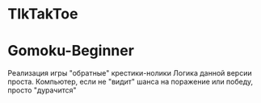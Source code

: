 # TIkTakToe
# Gomoku-Beginner
Реализация игры "обратные" крестики-нолики 
Логика данной версии проста. 
Компьютер, если не "видит" шанса на поражение или победу, просто "дурачится"
